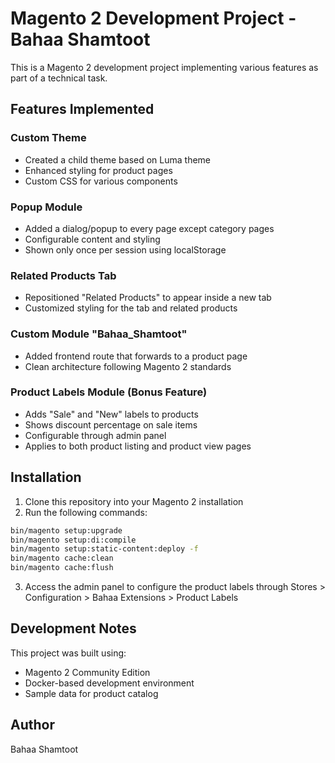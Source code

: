 # Magento 2 Development Project - Bahaa Shamtoot

This is a Magento 2 development project implementing various features as part of a technical task.

## Features Implemented

### Custom Theme
- Created a child theme based on Luma theme
- Enhanced styling for product pages
- Custom CSS for various components

### Popup Module
- Added a dialog/popup to every page except category pages
- Configurable content and styling
- Shown only once per session using localStorage

### Related Products Tab
- Repositioned "Related Products" to appear inside a new tab
- Customized styling for the tab and related products

### Custom Module "Bahaa_Shamtoot"
- Added frontend route that forwards to a product page
- Clean architecture following Magento 2 standards

### Product Labels Module (Bonus Feature)
- Adds "Sale" and "New" labels to products
- Shows discount percentage on sale items
- Configurable through admin panel
- Applies to both product listing and product view pages

## Installation

1. Clone this repository into your Magento 2 installation
2. Run the following commands:

```bash
bin/magento setup:upgrade
bin/magento setup:di:compile
bin/magento setup:static-content:deploy -f
bin/magento cache:clean
bin/magento cache:flush
```

3. Access the admin panel to configure the product labels through Stores > Configuration > Bahaa Extensions > Product Labels

## Development Notes

This project was built using:
- Magento 2 Community Edition
- Docker-based development environment
- Sample data for product catalog

## Author

Bahaa Shamtoot 